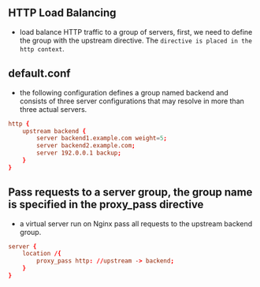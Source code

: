 ## HTTP Load Balancing

- load balance HTTP traffic to a group of servers, first, we need to define the group with the upstream directive. The `directive is placed in the http context`.

## default.conf

- the following configuration defines a group named backend and consists of three server configurations that may resolve in more than three actual servers.

```conf
http {  
    upstream backend {  
        server backend1.example.com weight=5;  
        server backend2.example.com;  
        server 192.0.0.1 backup;  
    }  
}  
```

## Pass requests to a server group, the group name is specified in the proxy_pass directive

- a virtual server run on Nginx pass all requests to the upstream backend group.

```conf
server {
    location /{
        proxy_pass http: //upstream -> backend;
    }
}
```
